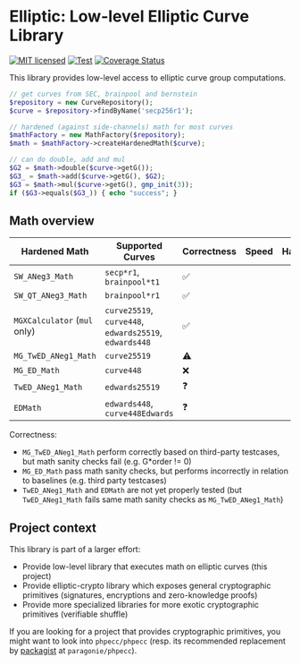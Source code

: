 # Elliptic: Low-level Elliptic Curve Library

[![MIT licensed](https://img.shields.io/badge/license-MIT-blue.svg)](./LICENSE)
[![Test](https://github.com/famoser/elliptic/actions/workflows/integration.yml/badge.svg)](https://github.com/famoser/elliptic/actions/workflows/integration.yml)
[![Coverage Status](https://coveralls.io/repos/github/famoser/elliptic/badge.svg?branch=main)](https://coveralls.io/github/famoser/elliptic)

This library provides low-level access to elliptic curve group computations.

```php
// get curves from SEC, brainpool and bernstein
$repository = new CurveRepository();
$curve = $repository->findByName('secp256r1');

// hardened (against side-channels) math for most curves
$mathFactory = new MathFactory($repository);
$math = $mathFactory->createHardenedMath($curve);

// can do double, add and mul
$G2 = $math->double($curve->getG());
$G3_ = $math->add($curve->getG(), $G2);
$G3 = $math->mul($curve->getG(), gmp_init(3));
if ($G3->equals($G3_)) { echo "success"; }
```

## Math overview

| Hardened Math                | Supported Curves                                       | Correctness        | Speed | Hardened |
|------------------------------|--------------------------------------------------------|--------------------|-------|----------|
| `SW_ANeg3_Math`              | `secp*r1`, `brainpool*t1`                              | :white_check_mark: |       |          |
| `SW_QT_ANeg3_Math`           | `brainpool*r1`                                         | :white_check_mark: |       |          |
| `MGXCalculator` (`mul` only) | `curve25519`, `curve448`, `edwards25519`, `edwards448` | :white_check_mark: |       |          |
| `MG_TwED_ANeg1_Math`         | `curve25519`                                           | :warning:          |       |          |
| `MG_ED_Math`                 | `curve448`                                             | :x:                |       |          |
| `TwED_ANeg1_Math`            | `edwards25519`                                         | :question:         |       |          |
| `EDMath`                     | `edwards448`, `curve448Edwards`                        | :question:         |       |          |

Correctness:
- `MG_TwED_ANeg1_Math` perform correctly based on third-party testcases, but math sanity checks fail (e.g. G*order != 0)
- `MG_ED_Math` pass math sanity checks, but performs incorrectly in relation to baselines (e.g. third party testcases)
- `TwED_ANeg1_Math` and `EDMath` are not yet properly tested (but `TwED_ANeg1_Math` fails same math sanity checks as `MG_TwED_ANeg1_Math`)


## Project context

This library is part of a larger effort:
- Provide low-level library that executes math on elliptic curves (this project)
- Provide elliptic-crypto library which exposes general cryptographic primitives (signatures, encryptions and zero-knowledge proofs)
- Provide more specialized libraries for more exotic cryptographic primitives (verifiable shuffle)

If you are looking for a project that provides cryptographic primitives, you might want to look into `phpecc/phpecc` (resp. its recommended replacement by [packagist](https://github.com/phpecc/phpecc/issues/289#issuecomment-2075703542) at `paragonie/phpecc`). 

